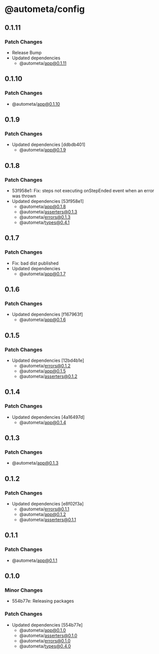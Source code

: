 # @autometa/config

## 0.1.11

### Patch Changes

- Release Bump
- Updated dependencies
  - @autometa/app@0.1.11

## 0.1.10

### Patch Changes

- @autometa/app@0.1.10

## 0.1.9

### Patch Changes

- Updated dependencies [ddbdb401]
  - @autometa/app@0.1.9

## 0.1.8

### Patch Changes

- 53f958e1: Fix: steps not executing onStepEnded event when an error was thrown
- Updated dependencies [53f958e1]
  - @autometa/app@0.1.8
  - @autometa/asserters@0.1.3
  - @autometa/errors@0.1.3
  - @autometa/types@0.4.1

## 0.1.7

### Patch Changes

- Fix: bad dist published
- Updated dependencies
  - @autometa/app@0.1.7

## 0.1.6

### Patch Changes

- Updated dependencies [f167963f]
  - @autometa/app@0.1.6

## 0.1.5

### Patch Changes

- Updated dependencies [12bd4b1e]
  - @autometa/errors@0.1.2
  - @autometa/app@0.1.5
  - @autometa/asserters@0.1.2

## 0.1.4

### Patch Changes

- Updated dependencies [4a16497d]
  - @autometa/app@0.1.4

## 0.1.3

### Patch Changes

- @autometa/app@0.1.3

## 0.1.2

### Patch Changes

- Updated dependencies [e8f02f3a]
  - @autometa/errors@0.1.1
  - @autometa/app@0.1.2
  - @autometa/asserters@0.1.1

## 0.1.1

### Patch Changes

- @autometa/app@0.1.1

## 0.1.0

### Minor Changes

- 554b77e: Releasing packages

### Patch Changes

- Updated dependencies [554b77e]
  - @autometa/app@0.1.0
  - @autometa/asserters@0.1.0
  - @autometa/errors@0.1.0
  - @autometa/types@0.4.0
